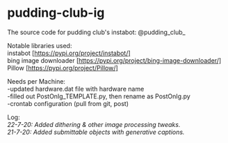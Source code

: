 # pudding-club-ig
The source code for pudding club's instabot: @pudding_club_

Notable libraries used:  
instabot [https://pypi.org/project/instabot/]  
bing image downloader [https://pypi.org/project/bing-image-downloader/]  
Pillow [https://pypi.org/project/Pillow/]  

Needs per Machine:  
-updated hardware.dat file with hardware name  
-filled out PostOnIg_TEMPLATE.py, then rename as PostOnIg.py  
-crontab configuration (pull from git, post)


Log:  
<i>
22-7-20: Added dithering & other image processing tweaks.  
21-7-20: Added submittable objects with generative captions.
  </i>
